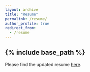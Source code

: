 ```yaml
---
layout: archive
title: "Resume"
permalink: /resume/
author_profile: true
redirect_from:
  - /resume
---
```


{% include base_path %}
---

Please find the updated resume [here]().